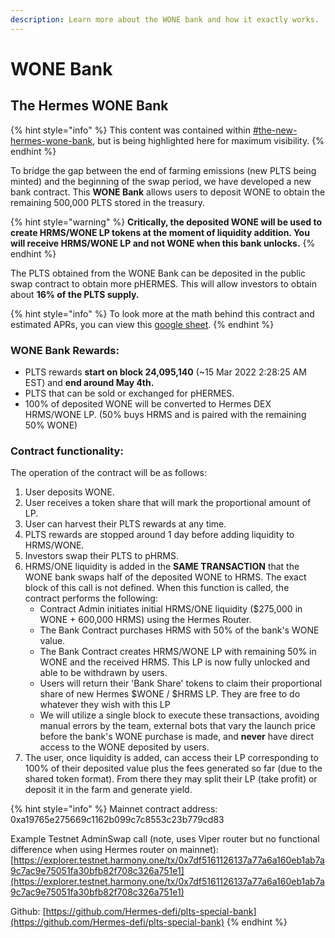 ```yaml
---
description: Learn more about the WONE bank and how it exactly works.
---
```


# WONE Bank

## The Hermes WONE Bank

{% hint style="info" %}
This content was contained within [#the-new-hermes-wone-bank](../the-hermes-protocol/plts-to-hrms-transition.md#the-new-hermes-wone-bank "mention"), but is being highlighted here for maximum visibility.
{% endhint %}

To bridge the gap between the end of farming emissions (new PLTS being minted) and the beginning of the swap period, we have developed a new bank contract. This **WONE Bank** allows users to deposit WONE to obtain the remaining 500,000 PLTS stored in the treasury.&#x20;

{% hint style="warning" %}
**Critically, the deposited WONE will be used to create HRMS/WONE LP tokens at the moment of liquidity addition. You will receive HRMS/WONE LP and not WONE when this bank unlocks.**
{% endhint %}

The PLTS obtained from the WONE Bank can be deposited in the public swap contract to obtain more pHERMES. This will allow investors to obtain about **16% of the PLTS supply.**

{% hint style="info" %}
To look more at the math behind this contract and estimated APRs, you can view this [google sheet](https://docs.google.com/spreadsheets/d/1mVKGZvjQubqxeaCxpBVMVaDMDoCVSEN8/edit#gid=1817589439).&#x20;
{% endhint %}

### WONE Bank Rewards:&#x20;

* PLTS rewards **start on block 24,095,140** (\~15 Mar 2022 2:28:25 AM EST) and **end around May 4th.**
* PLTS that can be sold or exchanged for pHERMES.&#x20;
* 100% of deposited WONE will be converted to Hermes DEX HRMS/WONE LP. (50% buys HRMS and is paired with the remaining 50% WONE)

### Contract functionality:

The operation of the contract will be as follows:

1. User deposits WONE.&#x20;
2. User receives a token share that will mark the proportional amount of LP.&#x20;
3. User can harvest their PLTS rewards at any time.&#x20;
4. PLTS rewards are stopped around 1 day before adding liquidity to HRMS/WONE.&#x20;
5. Investors swap their PLTS to pHRMS.&#x20;
6. HRMS/ONE liquidity is added in the **SAME TRANSACTION** that the WONE bank swaps half of the deposited WONE to HRMS. The exact block of this call is not defined. When this function is called, the contract performs the following:
   * Contract Admin initiates initial HRMS/ONE liquidity ($275,000 in WONE + 600,000 HRMS) using the Hermes Router.
   * The Bank Contract purchases HRMS with 50% of the bank's WONE value.&#x20;
   * The Bank Contract creates HRMS/WONE LP with remaining 50% in WONE and the received HRMS. This LP is now fully unlocked and able to be withdrawn by users.
   * Users will return their 'Bank Share' tokens to claim their proportional share of new Hermes $WONE / $HRMS LP. They are free to do whatever they wish with this LP
   * We will utilize a single block to execute these transactions, avoiding manual errors by the team, external bots that vary the launch price before the bank's WONE purchase is made, and **never** have direct access to the WONE deposited by users.&#x20;
7. The user, once liquidity is added, can access their LP corresponding to 100% of their deposited value plus the fees generated so far (due to the shared token format). From there they may split their LP (take profit) or deposit it in the farm and generate yield.

{% hint style="info" %}
Mainnet contract address: 0xa19765e275669c1162b099c7c8553c23b779cd83

Example Testnet AdminSwap call (note, uses Viper router but no functional difference when using Hermes router on mainnet): [https://explorer.testnet.harmony.one/tx/0x7df5161126137a77a6a160eb1ab7a9c7ac9e75051fa30bfb82f708c326a751e1](https://explorer.testnet.harmony.one/tx/0x7df5161126137a77a6a160eb1ab7a9c7ac9e75051fa30bfb82f708c326a751e1)

Github: [https://github.com/Hermes-defi/plts-special-bank](https://github.com/Hermes-defi/plts-special-bank)
{% endhint %}
